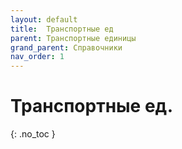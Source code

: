 ```yaml
---
layout: default
title:	Транспортные ед
parent: Транспортные единицы
grand_parent: Справочники
nav_order: 1
---
```


# Транспортные ед.
{: .no_toc }
